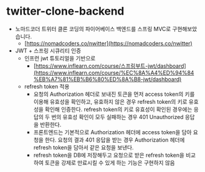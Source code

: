 # twitter-clone-backend
- 노마드코더 트위터 클론 코딩의 파이어베이스 백엔드를 스프링 MVC로 구현해보았습니다.
    - [https://nomadcoders.co/nwitter](https://nomadcoders.co/nwitter)
- JWT + 스프링 시큐리티 인증
    - 인프런 jwt 튜토리얼을 기반으로
        - [https://www.inflearn.com/course/스프링부트-jwt/dashboard](https://www.inflearn.com/course/%EC%8A%A4%ED%94%84%EB%A7%81%EB%B6%80%ED%8A%B8-jwt/dashboard)
    - refresh token 적용
        - 요청의 Authorization 헤더로 보내진 토큰을 먼저 access token의 키를 이용해 유효성을 확인하고, 유효하지 않은 경우 refresh token의 키로 유효성을 확인해 인증한다. refresh token의 키로 유효성이 확인된 경우에는 응답의  두 번의 유효성 확인이 모두 실패하는 경우 401 Unauthorized 응답을 반환한다.
        - 프론트엔드는 기본적으로 Authorization 헤더에 access token을 담아 요청을 한다. 요청의 결과 401 응답을 받는 경우  Authorization 헤더에 refresh token을 담아서 같은 요청을 보낸다.
        - refresh token을 DB에 저장해두고 요청으로 받은 refresh token을 비교하여 토큰을 강제로 만료시킬 수 있게 하는 기능은 구현하지 않음
